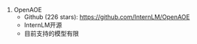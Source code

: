 1. OpenAOE
   - Github (226 stars): https://github.com/InternLM/OpenAOE
   - InternLM开源
   - 目前支持的模型有限